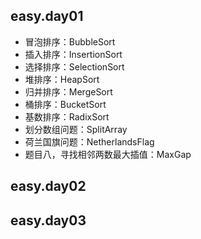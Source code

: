 ## easy.day01
- 冒泡排序：BubbleSort
- 插入排序：InsertionSort
- 选择排序：SelectionSort
- 堆排序：HeapSort
- 归并排序：MergeSort
- 桶排序：BucketSort
- 基数排序：RadixSort
- 划分数组问题：SplitArray
- 荷兰国旗问题：NetherlandsFlag
- 题目八，寻找相邻两数最大插值：MaxGap


## easy.day02





## easy.day03

